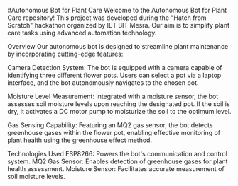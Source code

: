 #Autonomous Bot for Plant Care
Welcome to the Autonomous Bot for Plant Care repository! This project was developed during the "Hatch from Scratch" hackathon organized by IET BIT Mesra. Our aim is to simplify plant care tasks using advanced automation technology.

Overview
Our autonomous bot is designed to streamline plant maintenance by incorporating cutting-edge features:

Camera Detection System: The bot is equipped with a camera capable of identifying three different flower pots. Users can select a pot via a laptop interface, and the bot autonomously navigates to the chosen pot.

Moisture Level Measurement: Integrated with a moisture sensor, the bot assesses soil moisture levels upon reaching the designated pot. If the soil is dry, it activates a DC motor pump to moisturize the soil to the optimum level.

Gas Sensing Capability: Featuring an MQ2 gas sensor, the bot detects greenhouse gases within the flower pot, enabling effective monitoring of plant health using the greenhouse effect method.

Technologies Used
ESP8266: Powers the bot's communication and control system.
MQ2 Gas Sensor: Enables detection of greenhouse gases for plant health assessment.
Moisture Sensor: Facilitates accurate measurement of soil moisture levels.
